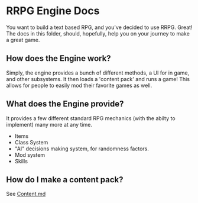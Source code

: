 # RRPG Engine Docs

You want to build a text based RPG, and you've decided to use RRPG. Great! The docs in this folder,
should, hopefully, help you on your journey to make a great game.


## How does the Engine work?

Simply, the engine provides a bunch of different methods, a UI for in game, and other
subsystems. It then loads a 'content pack' and runs a game! This allows for people
to easily mod their favorite games as well.

## What does the Engine provide?

It provides a few different standard RPG mechanics (with the abilty to implement)
many more at any time.

  * Items
  * Class System
  * "AI" decisions making system, for randomness factors.
  * Mod system
  * Skills

## How do I make a content pack?

See [Content.md](Content.md)
